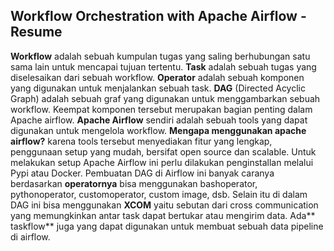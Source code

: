 ## Workflow Orchestration with Apache Airflow - Resume

**Workflow** adalah sebuah kumpulan tugas yang saling berhubungan satu sama lain untuk mencapai tujuan tertentu. **Task** adalah sebuah tugas yang diselesaikan dari sebuah workflow. **Operator** adalah sebuah komponen yang digunakan untuk menjalankan sebuah task. **DAG** (Directed Acyclic Graph) adalah sebuah graf yang digunakan untuk menggambarkan sebuah workflow. Keempat komponen tersebut merupakan bagian penting dalam Apache airflow. **Apache Airflow** sendiri adalah sebuah tools yang dapat digunakan untuk mengelola workflow.  **Mengapa menggunakan apache airflow?** karena tools tersebut menyediakan fitur yang lengkap, penggunaan setup yang mudah, bersifat open source dan scalable. Untuk melakukan setup Apache Airflow ini perlu dilakukan penginstallan melalui Pypi atau Docker. Pembuatan DAG di Airflow ini banyak caranya berdasarkan **operatornya** bisa menggunakan bashoperator, pythonoperator, customoperator, custom image, dsb. Selain itu di dalam DAG ini bisa menggunakan **XCOM** yaitu sebutan dari cross communication yang memungkinkan antar task dapat bertukar atau mengirim data. Ada** taskflow** juga yang dapat digunakan untuk membuat sebuah data pipeline di airflow. 